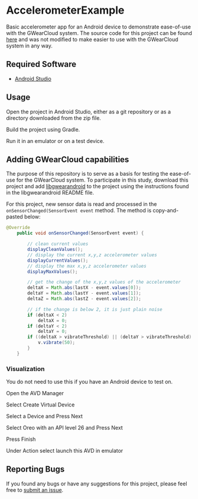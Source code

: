 # AccelerometerExample
Basic accelerometer app for an Android device to demonstrate ease-of-use with the GWearCloud system. The source code for this project can be found [here](https://examples.javacodegeeks.com/android/core/hardware/sensor/android-accelerometer-example/) and was not modified to make easier to use with the GWearCloud system in any way.

## Required Software
- [Android Studio](https://developer.android.com/studio)

## Usage
Open the project in Android Studio, either as a git repository or as a directory downloaded from the zip file.

Build the project using Gradle.

Run it in an emulator or on a test device.

## Adding GWearCloud capabilities
The purpose of this repository is to serve as a basis for testing the ease-of-use for the GWearCloud system. To participate in this study, download this project and add [libgwearandroid](https://github.com/gwulilab/libgwearandroid) to the project using the instructions found in the libgwearandroid README file.

For this project, new sensor data is read and processed in the `onSensorChanged(SensorEvent event` method. The method is copy-and-pasted below:

```java
@Override
    public void onSensorChanged(SensorEvent event) {

        // clean current values
        displayCleanValues();
        // display the current x,y,z accelerometer values
        displayCurrentValues();
        // display the max x,y,z accelerometer values
        displayMaxValues();

        // get the change of the x,y,z values of the accelerometer
        deltaX = Math.abs(lastX - event.values[0]);
        deltaY = Math.abs(lastY - event.values[1]);
        deltaZ = Math.abs(lastZ - event.values[2]);

        // if the change is below 2, it is just plain noise
        if (deltaX < 2)
            deltaX = 0;
        if (deltaY < 2)
            deltaY = 0;
        if ((deltaX > vibrateThreshold) || (deltaY > vibrateThreshold) || (deltaZ > vibrateThreshold)) {
            v.vibrate(50);
        }
    }
```

### Visualization 
You do not need to use this if you have an Android device to test on. 

Open the AVD Manager 

Select Create Virtual Device

Select a Device and Press Next 

Select Oreo with an API level 26 and Press Next 

Press Finish 

Under Action select launch this AVD in emulator 

## Reporting Bugs
If you found any bugs or have any suggestions for this project, please feel free to [submit an issue](https://github.com/gwulilab/AccelerometerExample/issues).

